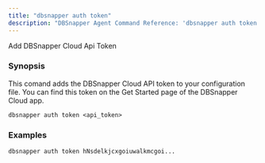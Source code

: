 ```yaml
---
title: "dbsnapper auth token"
description: "DBSnapper Agent Command Reference: 'dbsnapper auth token' - Add DBSnapper Cloud Api Token"
---
```

Add DBSnapper Cloud Api Token

### Synopsis


This comand adds the DBSnapper Cloud API token to your configuration file. 
	You can find this token on the Get Started page of the DBSnapper Cloud app.

```
dbsnapper auth token <api_token>
```

### Examples

```
dbsnapper auth token hNsdelkjcxgoiuwalkmcgoi...
```

